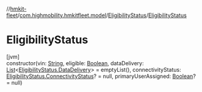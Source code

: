 //[hmkit-fleet](../../../index.md)/[com.highmobility.hmkitfleet.model](../index.md)/[EligibilityStatus](index.md)/[EligibilityStatus](-eligibility-status.md)

# EligibilityStatus

[jvm]\
constructor(vin: [String](https://kotlinlang.org/api/latest/jvm/stdlib/kotlin/-string/index.html), eligible: [Boolean](https://kotlinlang.org/api/latest/jvm/stdlib/kotlin/-boolean/index.html), dataDelivery: [List](https://kotlinlang.org/api/latest/jvm/stdlib/kotlin.collections/-list/index.html)&lt;[EligibilityStatus.DataDelivery](-data-delivery/index.md)&gt; = emptyList(), connectivityStatus: [EligibilityStatus.ConnectivityStatus](-connectivity-status/index.md)? = null, primaryUserAssigned: [Boolean](https://kotlinlang.org/api/latest/jvm/stdlib/kotlin/-boolean/index.html)? = null)

